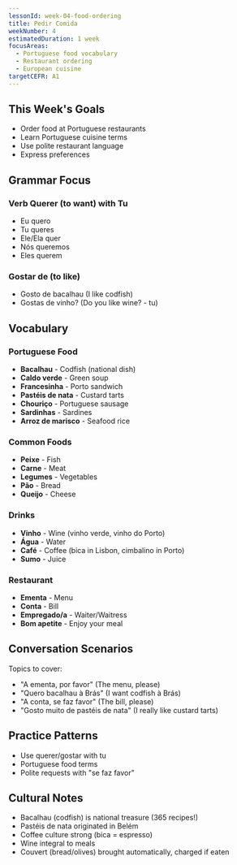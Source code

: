 ```yaml
---
lessonId: week-04-food-ordering
title: Pedir Comida
weekNumber: 4
estimatedDuration: 1 week
focusAreas:
  - Portuguese food vocabulary
  - Restaurant ordering
  - European cuisine
targetCEFR: A1
---
```


## This Week's Goals

- Order food at Portuguese restaurants
- Learn Portuguese cuisine terms
- Use polite restaurant language
- Express preferences

## Grammar Focus

### Verb Querer (to want) with Tu

- Eu quero
- Tu queres
- Ele/Ela quer
- Nós queremos
- Eles querem

### Gostar de (to like)

- Gosto de bacalhau (I like codfish)
- Gostas de vinho? (Do you like wine? - tu)

## Vocabulary

### Portuguese Food
- **Bacalhau** - Codfish (national dish)
- **Caldo verde** - Green soup
- **Francesinha** - Porto sandwich
- **Pastéis de nata** - Custard tarts
- **Chouriço** - Portuguese sausage
- **Sardinhas** - Sardines
- **Arroz de marisco** - Seafood rice

### Common Foods
- **Peixe** - Fish
- **Carne** - Meat
- **Legumes** - Vegetables
- **Pão** - Bread
- **Queijo** - Cheese

### Drinks
- **Vinho** - Wine (vinho verde, vinho do Porto)
- **Água** - Water
- **Café** - Coffee (bica in Lisbon, cimbalino in Porto)
- **Sumo** - Juice

### Restaurant
- **Ementa** - Menu
- **Conta** - Bill
- **Empregado/a** - Waiter/Waitress
- **Bom apetite** - Enjoy your meal

## Conversation Scenarios

Topics to cover:
- "A ementa, por favor" (The menu, please)
- "Quero bacalhau à Brás" (I want codfish à Brás)
- "A conta, se faz favor" (The bill, please)
- "Gosto muito de pastéis de nata" (I really like custard tarts)

## Practice Patterns

- Use querer/gostar with tu
- Portuguese food terms
- Polite requests with "se faz favor"

## Cultural Notes

- Bacalhau (codfish) is national treasure (365 recipes!)
- Pastéis de nata originated in Belém
- Coffee culture strong (bica = espresso)
- Wine integral to meals
- Couvert (bread/olives) brought automatically, charged if eaten
